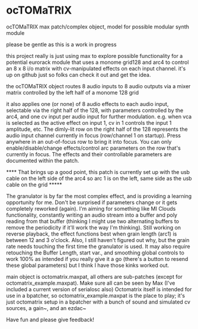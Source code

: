 # ocTOMaTRIX
ocTOMaTRIX max patch/complex object, model for possible modular synth module


please be gentle as this is a work in progress

this project really is just using max to explore possible functionality for a potential eurorack module that uses a monome grid128 and arc4 to control an 8 x 8 i/o matrix with cv-manipulated effects on each input channel. it's up on github just so folks can check it out and get the idea.

the ocTOMaTRIX object routes 8 audio inputs to 8 audio outputs via a mixer matrix controlled by the left half of a monome 128 grid

it also applies one (or none) of 8 audio effects to each audio input, selectable via the right half of the 128, with parameters controlled by the arc4, and one cv input per audio input for further modulation.  e.g. when vca is selected as the active effect on input 1, cv in 1 controls the input 1 amplitude, etc.  The dimly-lit row on the right half of the 128 represents the audio input channel currently in focus (row/channel 1 on startup).  Press anywhere in an out-of-focus row to bring it into focus.  You can only enable/disable/change effects/control arc parameters on the row that's currently in focus.  The effects and their controllable parameters are documented within the patch. 

**** That brings up a good point, this patch is currently set up with the usb cable on the left side of the arc4 so arc 1 is on the left, same side as the usb cable on the grid *****


The granulator is by far the most complex effect, and is providing a learning opportunity for me.  Don't be surprised if parameters change or it gets completely reworked (again).  I'm aiming for something like MI Clouds functionality, constantly writing an audio stream into a buffer and poly reading from that buffer (thinking I might use two alternating buffers to remove the periodicity if it'll work the way I'm thinking).  Still working on reverse playback, the effect functions best when grain length (arc1) is between 12 and 3 o'clock.  Also, I still haven't figured out why, but the grain rate needs touching the first time the granulator is used. It may also require retouching the Buffer Length, start var., and smoothing global controls to work 100% as intended if you really give it a go (there's a button to resend these global parameters) but I think I have those kinks worked out.

main object is octomatrix.maxpat, all others are sub-patches (except for octomatrix_example.maxpat).  Make sure all can be seen by Max (I've included a current version of serialosc also)  Octomatrix itself is intended for use in a bpatcher, so octomatrix_example.maxpat is the place to play; it's just octomatrix setup in a bpatcher with a bunch of sound and simulated cv sources, a gain~, and an ezdac~

Have fun and please give feedback!
